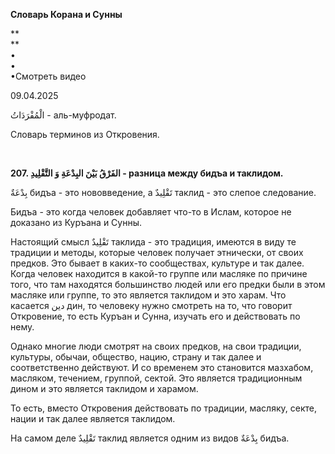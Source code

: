 **Словарь Корана и Сунны**  
  
**  
**  
•  
•  
•Смотреть видео  
  
09.04.2025  
  

الْمُفْرَدَاتُ - аль-муфродат.

Словарь терминов из Откровения.

 

**207. الفَرْقُ بَيْنَ البِدْعَةِ وَ التَّقْلِيدِ - разница между бидъа и таклидом.**

بِدْعَةٌ бидъа - это нововведение, а تَقْلِيدٌ таклид - это слепое следование.

Бидъа - это когда человек добавляет что-то в Ислам, которое не доказано
из Куръана и Сунны.

Настоящий смысл تَقْلِيدٌ таклида - это традиция, имеются в виду те традиции
и методы, которые человек получает этнически, от своих предков. Это
бывает в каких-то сообществах, культуре и так далее. Когда человек
находится в какой-то группе или масляке по причине того, что там
находятся большинство людей или его предки были в этом масляке или
группе, то это является таклидом и это харам. Что касается دين дин, то
человеку нужно смотреть на то, что говорит Откровение, то есть Куръан и
Сунна, изучать его и действовать по нему.

Однако многие люди смотрят на своих предков, на свои традиции, культуры,
обычаи, общество, нацию, страну и так далее и соответственно действуют.
И со временем это становится мазхабом, масляком, течением, группой,
сектой. Это является традиционным дином и это является таклидом и
харамом.

То есть, вместо Откровения действовать по традиции, масляку, секте,
нации и так далее является таклидом.

На самом деле تَقْلِيدٌ таклид является одним из видов بِدْعَةٌ бидъа. 
